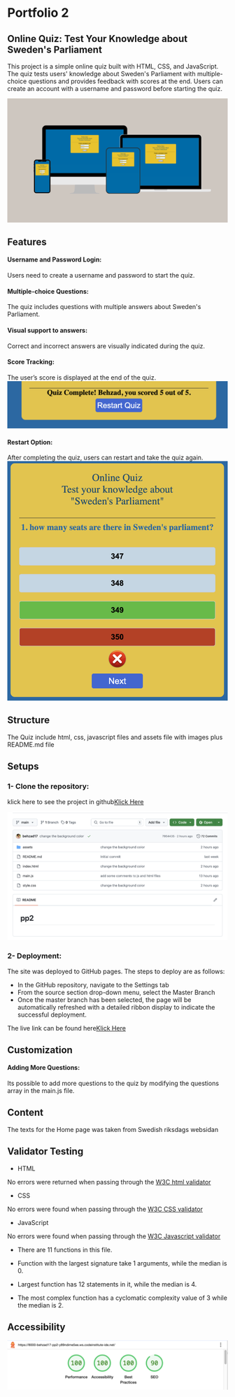 # Portfolio 2
## Online Quiz: Test Your Knowledge about Sweden's Parliament
This project is a simple online quiz built with HTML, CSS, and JavaScript. The quiz tests users' knowledge about Sweden's Parliament with multiple-choice questions and provides feedback with scores at the end. Users can create an account with a username and password before starting the quiz.
 
![main image](/assets/Neutral%20Beige%20Screen%20Creator%20Facebook%20Cover-2.png)

## Features
 #### Username and Password Login:  
 Users need to create a username and password to start the quiz.
 #### Multiple-choice Questions: 
 The quiz includes questions with multiple answers about Sweden's Parliament.
 #### Visual support to answers: 
 Correct and incorrect answers are visually indicated during the quiz.


 #### Score Tracking: 
 The user’s score is displayed at the end of the quiz.
 ![score image](/assets/Screenshot%202024-09-20%20at%2015.20.19.png)
 #### Restart Option: 
 After completing the quiz, users can restart and take the quiz again.
 ![correct/incorrect image](/assets/correct:incorrect.png)
 ## Structure
 The Quiz include html, css, javascript files and assets file with images plus README.md file

 ## Setups
 ### 1- Clone the repository:
  klick here to see the project in github[Klick Here](https://github.com/behzad17/pp2)

  ![repository image](/assets/Screenshot%202024-09-20%20at%2015.22.43.png)

### 2- Deployment:
The site was deployed to GitHub pages. The steps to deploy are as follows:
* In the GitHub repository, navigate to the Settings tab
* From the source section drop-down menu, select the Master Branch
* Once the master branch has been selected, the page will be automatically refreshed with a detailed ribbon display to indicate the successful deployment.

 The live link can be found here[Klick Here](https://behzad17.github.io/pp2/)

 ## Customization
 #### Adding More Questions: 
 Its possible to add more questions to the quiz by modifying the questions array in the main.js file. 

## Content
The texts for the Home page was taken from Swedish riksdags websidan

## Validator Testing
* HTML

No errors were returned when passing through the [W3C html validator](https://validator.w3.org/nu/?showsource=yes&doc=https%3A%2F%2Fbehzad17.github.io%2Fpp2%2F)
* CSS

No errors were found when passing through the [W3C CSS validator](https://jigsaw.w3.org/css-validator/validator?uri=https%3A%2F%2Fbehzad17.github.io%2Fpp2%2F&profile=css3svg&usermedium=all&warning=1&vextwarning=&lang=en)
* JavaScript

No errors were found when passing through the [W3C Javascript validator](https://validator.w3.org/nu/?showsource=yes&doc=https%3A%2F%2Fbehzad17.github.io%2Fpp2%2F)

* There are 11 functions in this file.

* Function with the largest signature take 1 arguments, while the median is 0.

* Largest function has 12 statements in it, while the median is 4.

* The most complex function has a cyclomatic complexity value of 3 while the median is 2.

## Accessibility

![Accessibility image](/assets/accessibility.png)


